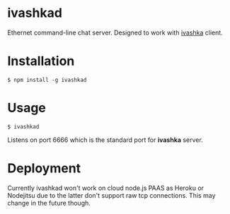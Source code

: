 # ivashkad
Ethernet command-line chat server. Designed to work with [ivashka](https://github.com/yursha/ivashka) client.

# Installation

`$ npm install -g ivashkad`

# Usage

`$ ivashkad`

Listens on port 6666 which is the standard port for **ivashka** server.

# Deployment

Currently ivashkad won't work on cloud node.js PAAS as Heroku or Nodejitsu due to the latter don't support raw tcp connections. This may change in the future though.
